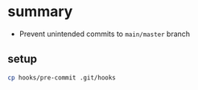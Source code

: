 # summary

- Prevent unintended commits to `main/master` branch


## setup

```bash
cp hooks/pre-commit .git/hooks
```